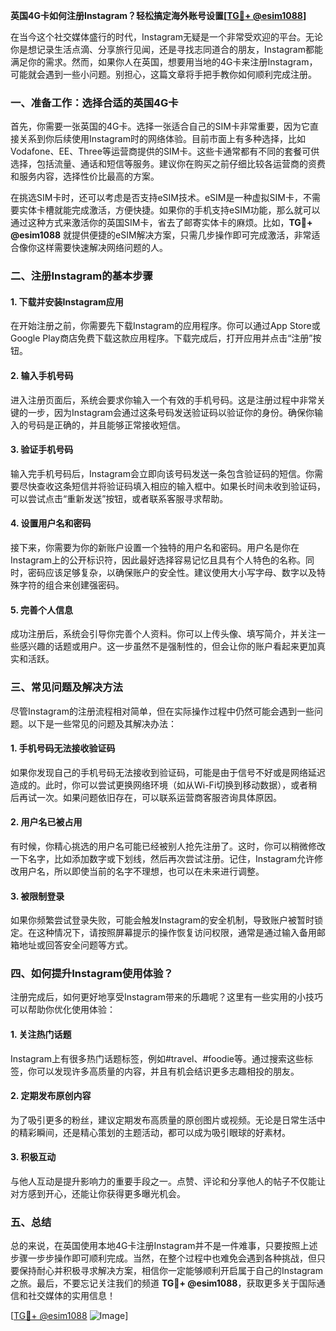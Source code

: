 **英国4G卡如何注册Instagram？轻松搞定海外账号设置[[TG💪+ @esim1088](https://t.me/s/esim1088)]**

在当今这个社交媒体盛行的时代，Instagram无疑是一个非常受欢迎的平台。无论你是想记录生活点滴、分享旅行见闻，还是寻找志同道合的朋友，Instagram都能满足你的需求。然而，如果你人在英国，想要用当地的4G卡来注册Instagram，可能就会遇到一些小问题。别担心，这篇文章将手把手教你如何顺利完成注册。

### 一、准备工作：选择合适的英国4G卡

首先，你需要一张英国的4G卡。选择一张适合自己的SIM卡非常重要，因为它直接关系到你后续使用Instagram时的网络体验。目前市面上有多种选择，比如Vodafone、EE、Three等运营商提供的SIM卡。这些卡通常都有不同的套餐可供选择，包括流量、通话和短信等服务。建议你在购买之前仔细比较各运营商的资费和服务内容，选择性价比最高的方案。

在挑选SIM卡时，还可以考虑是否支持eSIM技术。eSIM是一种虚拟SIM卡，不需要实体卡槽就能完成激活，方便快捷。如果你的手机支持eSIM功能，那么就可以通过这种方式来激活你的英国SIM卡，省去了邮寄实体卡的麻烦。比如，**TG💪+ @esim1088** 就提供便捷的eSIM解决方案，只需几步操作即可完成激活，非常适合像你这样需要快速解决网络问题的人。

### 二、注册Instagram的基本步骤

#### 1. 下载并安装Instagram应用

在开始注册之前，你需要先下载Instagram的应用程序。你可以通过App Store或Google Play商店免费下载这款应用程序。下载完成后，打开应用并点击“注册”按钮。

#### 2. 输入手机号码

进入注册页面后，系统会要求你输入一个有效的手机号码。这是注册过程中非常关键的一步，因为Instagram会通过这条号码发送验证码以验证你的身份。确保你输入的号码是正确的，并且能够正常接收短信。

#### 3. 验证手机号码

输入完手机号码后，Instagram会立即向该号码发送一条包含验证码的短信。你需要尽快查收这条短信并将验证码填入相应的输入框中。如果长时间未收到验证码，可以尝试点击“重新发送”按钮，或者联系客服寻求帮助。

#### 4. 设置用户名和密码

接下来，你需要为你的新账户设置一个独特的用户名和密码。用户名是你在Instagram上的公开标识符，因此最好选择容易记忆且具有个人特色的名称。同时，密码应该足够复杂，以确保账户的安全性。建议使用大小写字母、数字以及特殊字符的组合来创建强密码。

#### 5. 完善个人信息

成功注册后，系统会引导你完善个人资料。你可以上传头像、填写简介，并关注一些感兴趣的话题或用户。这一步虽然不是强制性的，但会让你的账户看起来更加真实和活跃。

### 三、常见问题及解决方法

尽管Instagram的注册流程相对简单，但在实际操作过程中仍然可能会遇到一些问题。以下是一些常见的问题及其解决办法：

#### 1. 手机号码无法接收验证码

如果你发现自己的手机号码无法接收到验证码，可能是由于信号不好或是网络延迟造成的。此时，你可以尝试更换网络环境（如从Wi-Fi切换到移动数据），或者稍后再试一次。如果问题依旧存在，可以联系运营商客服咨询具体原因。

#### 2. 用户名已被占用

有时候，你精心挑选的用户名可能已经被别人抢先注册了。这时，你可以稍微修改一下名字，比如添加数字或下划线，然后再次尝试注册。记住，Instagram允许修改用户名，所以即使当前的名字不理想，也可以在未来进行调整。

#### 3. 被限制登录

如果你频繁尝试登录失败，可能会触发Instagram的安全机制，导致账户被暂时锁定。在这种情况下，请按照屏幕提示的操作恢复访问权限，通常是通过输入备用邮箱地址或回答安全问题等方式。

### 四、如何提升Instagram使用体验？

注册完成后，如何更好地享受Instagram带来的乐趣呢？这里有一些实用的小技巧可以帮助你优化使用体验：

#### 1. 关注热门话题

Instagram上有很多热门话题标签，例如#travel、#foodie等。通过搜索这些标签，你可以发现许多高质量的内容，并且有机会结识更多志趣相投的朋友。

#### 2. 定期发布原创内容

为了吸引更多的粉丝，建议定期发布高质量的原创图片或视频。无论是日常生活中的精彩瞬间，还是精心策划的主题活动，都可以成为吸引眼球的好素材。

#### 3. 积极互动

与他人互动是提升影响力的重要手段之一。点赞、评论和分享他人的帖子不仅能让对方感到开心，还能让你获得更多曝光机会。

### 五、总结

总的来说，在英国使用本地4G卡注册Instagram并不是一件难事，只要按照上述步骤一步步操作即可顺利完成。当然，在整个过程中也难免会遇到各种挑战，但只要保持耐心并积极寻求解决方案，相信你一定能够顺利开启属于自己的Instagram之旅。最后，不要忘记关注我们的频道 **TG💪+ @esim1088**，获取更多关于国际通信和社交媒体的实用信息！

[[TG💪+ @esim1088](https://t.me/s/esim1088) ![Image](https://i.postimg.cc/4NQfJmqS/Snipaste-2025-05-13-00-14-12.png)]